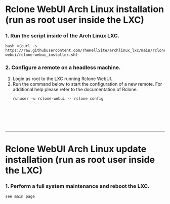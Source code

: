 # Rclone WebUI Arch Linux installation (run as root user inside the LXC)

### 1. Run the script inside of the Arch Linux LXC.

  ```
  bash <(curl -s https://raw.githubusercontent.com/TheHellSite/archlinux_lxc/main/rclone-webui/rclone-webui_installer.sh)
  ```
### 2. Configure a remote on a headless machine.

1. Login as root to the LXC running Rclone WebUI.
2. Run the command below to start the configuration of a new remote. For additional help please refer to the documentation of Rclone.
   ```
   runuser -u rclone-webui -- rclone config
   ```

<br />
<br />
<br />
<br />
<hr>

# Rclone WebUI Arch Linux update installation (run as root user inside the LXC)

### 1. Perform a full system maintenance and reboot the LXC.

  ```
  see main page
  ```
